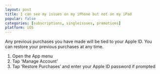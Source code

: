 ```yaml
---
layout: post
title: I can see my issues on my iPhone but not on my iPad
popular: false
categories: [subscriptions, singleissues, promotions]
platform: iOS
---
```

Any previous purchases you have made will be tied to your Apple ID. You can restore your previous purchases at any time.

1. Open the App menu
2. Tap 'Manage Account'
3. Tap ‘Restore Purchases’ and enter your Apple ID password if prompted
